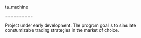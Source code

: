 ta_machine

==========

Project under early development.
The program goal is to simulate constumizable trading strategies in the market of choice.